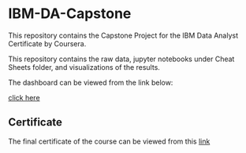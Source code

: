# IBM-DA-Capstone
This repository contains the Capstone Project for the IBM Data Analyst Certificate by Coursera.

This repository contains the raw data, jupyter notebooks under Cheat Sheets folder, and visualizations of the results.

The dashboard can be viewed from the link below:

[click here](https://dataplatform.cloud.ibm.com/dashboards/41527516-6d9d-4a36-bf1c-b6a0e2c6381b/view/4c22f20607b114c461e2bde4079a780f79352258b0bbd552848d7b490a607597a96041c3c87c4e59d3185765f0b8125ec0)

## Certificate
The final certificate of the course can be viewed from this [link](https://coursera.org/share/3029dec1a63be44c14a6a434c7226939)
